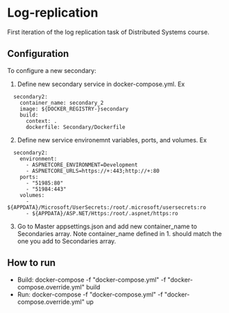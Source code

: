 # Log-replication
First iteration of the log replication task of Distributed Systems course.

## Configuration 
To configure a new secondary:
 1. Define new secondary service in docker-compose.yml. Ex
 ````
   secondary2:
     container_name: secondary_2
     image: ${DOCKER_REGISTRY-}secondary
     build:
       context: .
       dockerfile: Secondary/Dockerfile
  ````
  2. Define new service environemnt variables, ports, and volumes. Ex
  ````
    secondary2:
      environment:
        - ASPNETCORE_ENVIRONMENT=Development
        - ASPNETCORE_URLS=https://+:443;http://+:80
      ports:
        - "51985:80"
        - "51984:443"
      volumes:
        - ${APPDATA}/Microsoft/UserSecrets:/root/.microsoft/usersecrets:ro
        - ${APPDATA}/ASP.NET/Https:/root/.aspnet/https:ro
   ````
  3. Go to Master appsettings.json and add new container_name to Secondaries array. Note container_name defined in 1. should match the one you add to Secondaries            array.

## How to run
   * Build: docker-compose -f "docker-compose.yml" -f "docker-compose.override.yml" build
   * Run: docker-compose -f "docker-compose.yml" -f "docker-compose.override.yml" up
